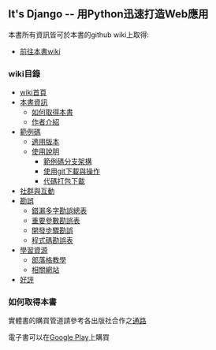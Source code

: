 ## It's Django -- 用Python迅速打造Web應用 

本書所有資訊皆可於本書的github wiki上取得:
* [前往本書wiki](https://github.com/its-django/mysite/wiki)

### wiki目錄
* [wiki首頁](https://github.com/its-django/mysite/wiki/)
* [本書資訊](https://github.com/its-django/mysite/wiki/本書資訊)
  * [如何取得本書](https://github.com/its-django/mysite/wiki/本書資訊#如何取得本書)
  * [作者介紹](https://github.com/its-django/mysite/wiki/本書資訊#作者介紹)
* [範例碼](https://github.com/its-django/mysite/wiki/範例碼)
  * [適用版本](https://github.com/its-django/mysite/wiki/範例碼#適用版本)
  * [使用說明](https://github.com/its-django/mysite/wiki/範例碼#使用說明)
    * [範例碼分支架構](https://github.com/its-django/mysite/wiki/範例碼#範例碼分支架構)
    * [使用git下載與操作](https://github.com/its-django/mysite/wiki/範例碼#使用git下載與操作)
    * [代碼打包下載](https://github.com/its-django/mysite/wiki/範例碼#代碼打包下載)
* [社群與互動](https://github.com/its-django/mysite/wiki/社群與互動)
* [勘誤](https://github.com/its-django/mysite/wiki/勘誤)
  * [錯漏多字勘誤總表](https://github.com/its-django/mysite/wiki/勘誤/#錯字勘誤總表)
  * [重要參數勘誤表](https://github.com/its-django/mysite/wiki/勘誤/#重要參數勘誤表)
  * [開發步驟勘誤](https://github.com/its-django/mysite/wiki/勘誤/#開發步驟勘誤)
  * [程式碼勘誤表](https://github.com/its-django/mysite/wiki/勘誤/#程式碼勘誤表)
* [學習資源](https://github.com/its-django/mysite/wiki/學習資源)
  * [部落格教學](https://github.com/its-django/mysite/wiki/學習資源/#部落格教學)
  * [相關網站](https://github.com/its-django/mysite/wiki/學習資源/#相關網站) 
* [好評](https://github.com/its-django/mysite/wiki/好評)

### 如何取得本書

實體書的購買管道請參考各出版社合作之[通路](http://books.gotop.com.tw/v_ACL043800)

電子書可以在[Google Play](https://play.google.com/store/books/details/%E8%A2%81%E5%85%8B%E5%80%AB_%E6%A5%8A%E5%AD%9F%E7%A9%8E_It_s_Django_%E7%94%A8Python%E8%BF%85%E9%80%9F%E6%89%93%E9%80%A0Web%E6%87%89%E7%94%A8_%E9%9B%BB%E5%AD%90%E6%9B%B8?id=C5UVCgAAQBAJ)上購買
